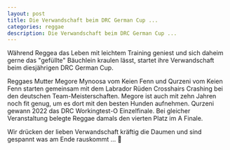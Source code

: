 ```yaml
---
layout: post
title: Die Verwandschaft beim DRC German Cup ...
categories: reggae
description: Die Verwandschaft beim DRC German Cup ...
---
```


Während Reggea das Leben mit leichtem Training geniest und sich daheim gerne das "gefüllte" Bäuchlein kraulen lässt, 
startet ihre Verwandschaft beim diesjährigen DRC German Cup.

Reggaes Mutter Megore Mynoosa vom Keien Fenn und Qurzeni vom Keien Fenn starten gemeinsam mit dem Labrador Rüden Crosshairs Crashing 
bei den deutschen Team-Meisterschaften. 
Megore ist auch mit zehn Jahren noch fit genug, um es dort mit den besten Hunden aufnehmen. Qurzeni gewann 2022 das DRC Workingtest-O Einzelfinale. 
Bei gleicher Veranstaltung belegte Reggae damals den vierten Platz im A Finale.

Wir drücken der lieben Verwandschaft kräftig die Daumen und sind gespannt was am Ende rauskommt ... 🤗
